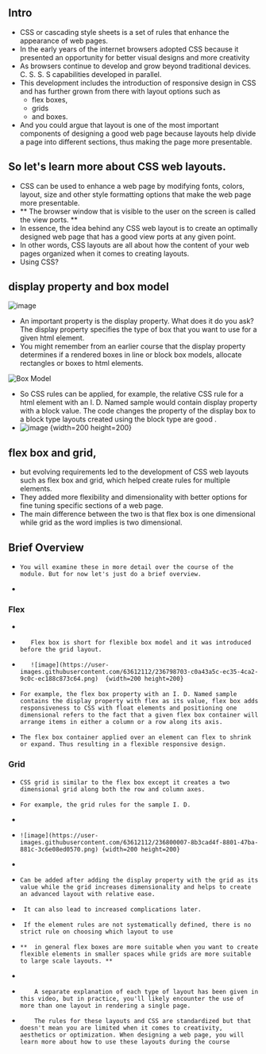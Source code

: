 ## Intro

- CSS or cascading style sheets is a set of rules that enhance the appearance of web pages. 
- In the early years of the internet browsers adopted CSS because it presented an opportunity for better visual designs and more creativity 
- As browsers continue to develop and grow beyond traditional devices. C. S. S. S capabilities developed in parallel. 
- This development includes the introduction of responsive design in CSS and has further grown from there with layout options such as 
  -   flex boxes, 
  -   grids 
  -   and boxes. 
- And you could argue that layout is one of the most important components of designing a good web page because layouts help divide a page into different sections, thus making the page more presentable. 
 
## So let's learn more about CSS web layouts.

 -  CSS can be used to enhance a web page by modifying fonts, colors, layout, size and other style formatting options that make the web page more presentable. 
 -  ** The browser window that is visible to the user on the screen is called the view ports. **
 -  In essence, the idea behind any CSS web layout is to create an optimally designed web page that has a good view ports at any given point. 
 -  In other words, CSS layouts are all about how the content of your web pages organized when it comes to creating layouts.
 -   Using CSS? 
 
 ##  display property and box model
 
 ![image](https://user-images.githubusercontent.com/63612112/236792793-14c690c8-cbac-498b-8924-52385b08e748.png)

 
 -   An important property is the display property. What does it do you ask? The display property specifies the type of box that you want to use for a given html element. 
 -   You might remember from an earlier course that the display property determines if a rendered boxes in line or block box models, allocate rectangles or boxes to html elements. 

![Box Model](https://user-images.githubusercontent.com/63612112/236793225-8cfef823-75c6-4af1-b8a9-30acbdf2bda4.png)


 -   So CSS rules can be applied, for example, the relative CSS rule for a html element with an I. D. Named sample would contain display property with a block value. The code changes the property of the display box to a block type layouts created using the block type are good .
 -   ![image](https://user-images.githubusercontent.com/63612112/236794221-2e673c90-028f-445b-a929-80142f3f1cab.png) {width=200 height=200}


 ##  flex box and grid, 
 
 

 

 -   but evolving requirements led to the development of CSS web layouts such as flex box and grid, which helped create rules for multiple elements. 
 -   They added more flexibility and dimensionality with better options for fine tuning specific sections of a web page. 
 -   The main difference between the two is that flex box is one dimensional while grid as the word implies is two dimensional.

## Brief Overview

 -     You will examine these in more detail over the course of the module. But for now let's just do a brief overview. 
 -    
 ### Flex
 -      
 -        Flex box is short for flexible box model and it was introduced before the grid layout. 
 -        ![image](https://user-images.githubusercontent.com/63612112/236798703-c0a43a5c-ec35-4ca2-9c0c-ec188c873c64.png)  {width=200 height=200}
 -     For example, the flex box property with an I. D. Named sample contains the display property with flex as its value, flex box adds responsiveness to CSS with float elements and positioning one dimensional refers to the fact that a given flex box container will arrange items in either a column or a row along its axis. 
 -     The flex box container applied over an element can flex to shrink or expand. Thus resulting in a flexible responsive design. 

### Grid

 -     CSS grid is similar to the flex box except it creates a two dimensional grid along both the row and column axes. 
 -     For example, the grid rules for the sample I. D. 
 -     
 -     ![image](https://user-images.githubusercontent.com/63612112/236800007-8b3cad4f-8801-47ba-881c-3c6e08ed0570.png) {width=200 height=200}

 -     
 -     Can be added after adding the display property with the grid as its value while the grid increases dimensionality and helps to create an advanced layout with relative ease.
 -      It can also lead to increased complications later. 
 -      If the element rules are not systematically defined, there is no strict rule on choosing which layout to use
 -     **  in general flex boxes are more suitable when you want to create flexible elements in smaller spaces while grids are more suitable to large scale layouts. **
 -       
 -         A separate explanation of each type of layout has been given in this video, but in practice, you'll likely encounter the use of more than one layout in rendering a single page. 
 -         The rules for these layouts and CSS are standardized but that doesn't mean you are limited when it comes to creativity, aesthetics or optimization. When designing a web page, you will learn more about how to use these layouts during the course
